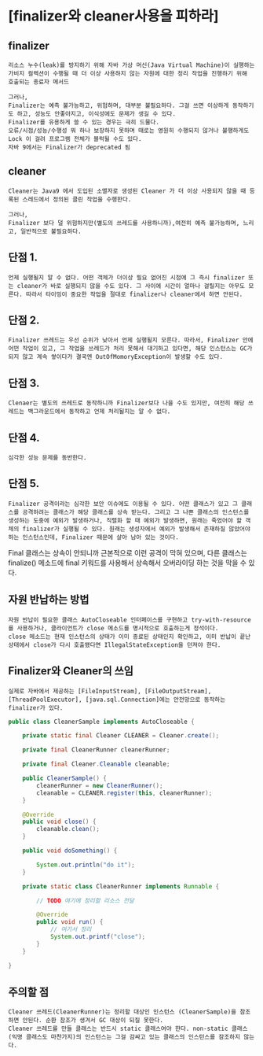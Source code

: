 # [finalizer와 cleaner사용을 피하라]

## finalizer
    리소스 누수(leak)를 방지하기 위해 자바 가상 머신(Java Virtual Machine)이 실행하는 가비지 컬렉션이 수행될 때 더 이상 사용하지 않는 자원에 대한 정리 작업을 진행하기 위해 호출되는 종료자 메서드

    그러나,
    Finalizer는 예측 불가능하고, 위험하며, 대부분 불필요하다. 그걸 쓰면 이상하게 동작하기도 하고, 성능도 안좋아지고, 이식성에도 문제가 생길 수 있다. 
    Finalizer를 유용하게 쓸 수 있는 경우는 극히 드물다.
    오류/시점/성능/수행성 뭐 하나 보장하지 못하며 때로는 영원히 수행되지 않거나 불행하게도 Lock 이 걸려 프로그램 전체가 블럭될 수도 있다.
    자바 9에서는 Finalizer가 deprecated 됨

## cleaner
    Cleaner는 Java9 에서 도입된 소멸자로 생성된 Cleaner 가 더 이상 사용되지 않을 때 등록된 스레드에서 정의된 클린 작업을 수행한다.

    그러나,
    Finalizer 보다 덜 위험하지만(별도의 쓰레드를 사용하니까),여전히 예측 불가능하며, 느리고, 일반적으로 불필요하다.


## 단점 1. 
    언제 실행될지 알 수 없다. 어떤 객체가 더이상 필요 없어진 시점에 그 즉시 finalizer 또는 cleaner가 바로 실행되지 않을 수도 있다. 그 사이에 시간이 얼마나 걸릴지는 아무도 모른다. 따라서 타이밍이 중요한 작업을 절대로 finalizer나 cleaner에서 하면 안된다.

## 단점 2. 
    Finalizer 쓰레드는 우선 순위가 낮아서 언제 실행될지 모른다. 따라서, Finalizer 안에 어떤 작업이 있고, 그 작업을 쓰레드가 처리 못해서 대기하고 있다면, 해당 인스턴스는 GC가 되지 않고 계속 쌓이다가 결국엔 OutOfMomoryException이 발생할 수도 있다.

## 단점 3. 
    Clenaer는 별도의 쓰레드로 동작하니까 Finalizer보다 나을 수도 있지만, 여전히 해당 쓰레드는 백그라운드에서 동작하고 언제 처리될지는 알 수 없다.

## 단점 4. 
    심각한 성능 문제를 동반한다.

## 단점 5. 
    Finalizer 공격이라는 심각한 보안 이슈에도 이용될 수 있다. 어떤 클래스가 있고 그 클래스를 공격하려는 클래스가 해당 클래스를 상속 받는다. 그리고 그 나쁜 클래스의 인스턴스를 생성하는 도중에 예외가 발생하거나, 직렬화 할 때 예외가 발생하면, 원래는 죽었어야 할 객체의 finalizer가 실행될 수 있다. 원래는 생성자에서 예외가 발생해서 존재하질 않았어야 하는 인스턴스인데, Finalizer 때문에 살아 남아 있는 것이다. 

Final 클래스는 상속이 안되니까 근본적으로 이런 공격이 막혀 있으며, 다른 클래스는 finalize() 메소드에 final 키워드를 사용해서 상속해서 오버라이딩 하는 것을 막을 수 있다.

## 자원 반납하는 방법
    자원 반납이 필요한 클래스 AutoCloseable 인터페이스를 구현하고 try-with-resource를 사용하거나, 클라이언트가 close 메소드를 명시적으로 호출하는게 정석이다.
    close 메소드는 현재 인스턴스의 상태가 이미 종료된 상태인지 확인하고, 이미 반납이 끝난 상태에서 close가 다시 호출됐다면 IllegalStateException을 던져야 한다.


## Finalizer와 Cleaner의 쓰임
    실제로 자바에서 제공하는 [FileInputStream], [FileOutputStream], [ThreadPoolExecutor], [java.sql.Connection]에는 안전망으로 동작하는 finalizer가 있다.


```JAVA
public class CleanerSample implements AutoCloseable {

    private static final Cleaner CLEANER = Cleaner.create();

    private final CleanerRunner cleanerRunner;

    private final Cleaner.Cleanable cleanable;

    public CleanerSample() {
        cleanerRunner = new CleanerRunner();
        cleanable = CLEANER.register(this, cleanerRunner);
    }

    @Override
    public void close() {
        cleanable.clean();
    }

    public void doSomething() {

        System.out.println("do it");
    }

    private static class CleanerRunner implements Runnable {

        // TODO 여기에 정리할 리소스 전달

        @Override
        public void run() {
            // 여기서 정리
            System.out.printf("close");
        }
    }

}
```

## 주의할 점
    Cleaner 쓰레드(CleanerRunner)는 정리할 대상인 인스턴스 (CleanerSample)을 참조하면 안된다. 순환 참조가 생겨서 GC 대상이 되질 못한다.
    Cleaner 쓰레드를 만들 클래스는 반드시 static 클래스여야 한다. non-static 클래스(익명 클래스도 마찬가지)의 인스턴스는 그걸 감싸고 있는 클래스의 인스턴스를 잠조하지 않는다.

